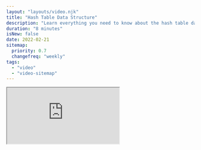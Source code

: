 ```yaml
---
layout: "layouts/video.njk"
title: "Hash Table Data Structure"
description: "Learn everything you need to know about the hash table data structure"
duration: "8 minutes"
isNew: false
date: 2022-02-21
sitemap:
  priority: 0.7
  changefreq: "weekly"
tags:
  - "video"
  - "video-sitemap"
---
```


<iframe class="w-full aspect-video mb-5" src="https://www.youtube.com/embed/jalSiaIi8j4" title="Hash Table Data Structure"></iframe>

